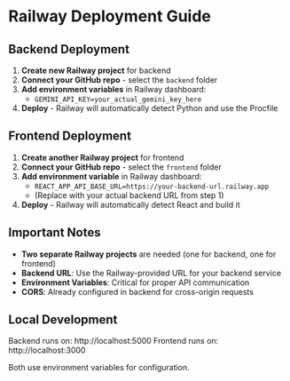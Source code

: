 # Railway Deployment Guide

## Backend Deployment

1. **Create new Railway project** for backend
2. **Connect your GitHub repo** - select the `backend` folder
3. **Add environment variables** in Railway dashboard:
   - `GEMINI_API_KEY=your_actual_gemini_key_here`
4. **Deploy** - Railway will automatically detect Python and use the Procfile

## Frontend Deployment

1. **Create another Railway project** for frontend  
2. **Connect your GitHub repo** - select the `frontend` folder
3. **Add environment variable** in Railway dashboard:
   - `REACT_APP_API_BASE_URL=https://your-backend-url.railway.app`
   - (Replace with your actual backend URL from step 1)
4. **Deploy** - Railway will automatically detect React and build it

## Important Notes

- **Two separate Railway projects** are needed (one for backend, one for frontend)
- **Backend URL**: Use the Railway-provided URL for your backend service
- **Environment Variables**: Critical for proper API communication
- **CORS**: Already configured in backend for cross-origin requests

## Local Development

Backend runs on: http://localhost:5000
Frontend runs on: http://localhost:3000

Both use environment variables for configuration.